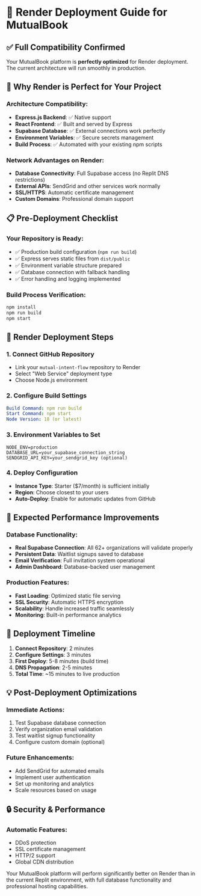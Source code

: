 # 🚀 Render Deployment Guide for MutualBook

## ✅ Full Compatibility Confirmed

Your MutualBook platform is **perfectly optimized** for Render deployment. The current architecture will run smoothly in production.

## 🎯 Why Render is Perfect for Your Project

### Architecture Compatibility:
- **Express.js Backend**: ✅ Native support
- **React Frontend**: ✅ Built and served by Express
- **Supabase Database**: ✅ External connections work perfectly
- **Environment Variables**: ✅ Secure secrets management
- **Build Process**: ✅ Automated with your existing npm scripts

### Network Advantages on Render:
- **Database Connectivity**: Full Supabase access (no Replit DNS restrictions)
- **External APIs**: SendGrid and other services work normally
- **SSL/HTTPS**: Automatic certificate management
- **Custom Domains**: Professional domain support

## 📋 Pre-Deployment Checklist

### Your Repository is Ready:
- ✅ Production build configuration (`npm run build`)
- ✅ Express serves static files from `dist/public`
- ✅ Environment variable structure prepared
- ✅ Database connection with fallback handling
- ✅ Error handling and logging implemented

### Build Process Verification:
```bash
npm install
npm run build
npm start
```

## 🔧 Render Deployment Steps

### 1. Connect GitHub Repository
- Link your `mutual-intent-flow` repository to Render
- Select "Web Service" deployment type
- Choose Node.js environment

### 2. Configure Build Settings
```yaml
Build Command: npm run build
Start Command: npm start
Node Version: 18 (or latest)
```

### 3. Environment Variables to Set
```
NODE_ENV=production
DATABASE_URL=your_supabase_connection_string
SENDGRID_API_KEY=your_sendgrid_key (optional)
```

### 4. Deploy Configuration
- **Instance Type**: Starter ($7/month) is sufficient initially
- **Region**: Choose closest to your users
- **Auto-Deploy**: Enable for automatic updates from GitHub

## 🌟 Expected Performance Improvements

### Database Functionality:
- **Real Supabase Connection**: All 62+ organizations will validate properly
- **Persistent Data**: Waitlist signups saved to database
- **Email Verification**: Full invitation system operational
- **Admin Dashboard**: Database-backed user management

### Production Features:
- **Fast Loading**: Optimized static file serving
- **SSL Security**: Automatic HTTPS encryption
- **Scalability**: Handle increased traffic seamlessly
- **Monitoring**: Built-in performance analytics

## 🚀 Deployment Timeline

1. **Connect Repository**: 2 minutes
2. **Configure Settings**: 3 minutes
3. **First Deploy**: 5-8 minutes (build time)
4. **DNS Propagation**: 2-5 minutes
5. **Total Time**: ~15 minutes to live production

## 💡 Post-Deployment Optimizations

### Immediate Actions:
1. Test Supabase database connection
2. Verify organization email validation
3. Test waitlist signup functionality
4. Configure custom domain (optional)

### Future Enhancements:
- Add SendGrid for automated emails
- Implement user authentication
- Set up monitoring and analytics
- Scale resources based on usage

## 🔒 Security & Performance

### Automatic Features:
- DDoS protection
- SSL certificate management
- HTTP/2 support
- Global CDN distribution

Your MutualBook platform will perform significantly better on Render than in the current Replit environment, with full database functionality and professional hosting capabilities.